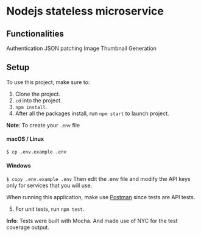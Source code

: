 # Nodejs stateless microservice

## Functionalities

Authentication
JSON patching
Image Thumbnail Generation
## Setup

To use this project, make sure to:

1. Clone the project.
2. `cd` into the project.
3. `npm install`.
4. After all the packages install, run `npm start` to launch project.

**Note**: To create your `.env` file
#### macOS / Linux

`$ cp .env.example .env`

#### Windows

`$ copy .env.example .env`
Then edit the .env file and modify the API keys only for services that you will use.

When running this application, make use [Postman](https://www.getpostman.com/) since tests are API tests. 

5. For unit tests, run `npm test`. 
 
**Info**: Tests were built with Mocha. And made use of NYC for the test coverage output.

